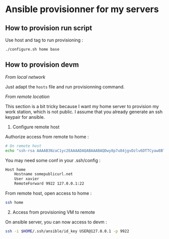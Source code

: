 Ansible provisionner for my servers
===================================

How to provision run script
---------------------------

Use host and tag to run provisioning :
```
./configure.sh home base
```

How to provision devm
---------------------

*From local network*

Just adapt the `hosts` file and run provisionning command.

*From remote location*

This section is a bit tricky because I want my home server to provision my work station, which is not public.
I assume that you already generate an ssh keypair for ansible.

1. Configure remote host

Authorize access from remote to home :

```bash
# On remote host
echo "ssh-rsa AAAAB3NzaC1yc2EAAAADAQABAAABAQDwy8p7u84jgvDzlv6DTTCyaw8BT8mCE9qhdRoTfLbltrzziQPknM9S3e9k0DPn5+7Vjcg1hCuk7pBX8WDgSUF+ns2pDo1ebunds9MU5jkImwzOsT1GQbkkytRBpq6F9TDfaODluLLIhmS3jELwULXDTr92QgncWDHdb+IrhoWpVBEp2nQQF7RSVDZ4BHQGlvW1wgVAbEmJxbUvs9blNpTGm2flFzlqZfdOLYDSb3aXSmwMcLQDgk8qCbgcsJ1jX4qBwEv8Qv0tKECRhP+aNtmgH8m1noaDBbkFBVPRvP0N5C8SPNVn767yoMMzVtPt33poC4Uz1Uxdy8cP1OzsPsAx ansible@unsecure-key" | tee -a /home/$USER/.ssh/authorized_keys
```

You may need some conf in your .ssh/config :
```bash
Host home
    Hostname somepublicurl.net
    User xavier
    RemoteForward 9922 127.0.0.1:22
```

From remote host, open access to home :
```bash
ssh home
```

2. Access from provisioning VM to remote

On ansible server, you can now access to devm :
```bash
ssh -i $HOME/.ssh/ansible/id_key USER@127.0.0.1 -p 9922
```

